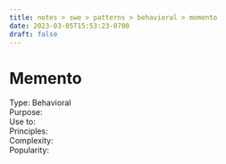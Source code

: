 ```yaml
---
title: notes > swe > patterns > behavioral > momento
date: 2023-03-05T15:53:23-0700
draft: false
---
```

# Memento
Type: Behavioral  
Purpose:  
Use to:  
Principles:  
Complexity:  
Popularity:  
